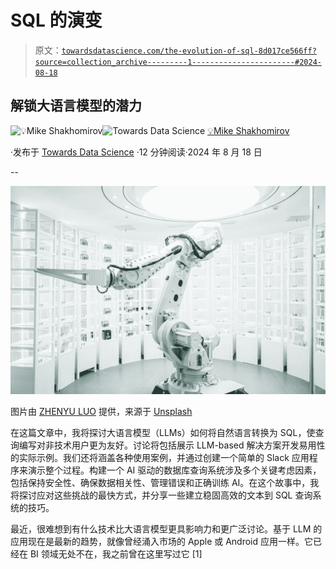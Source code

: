 # SQL 的演变

> 原文：[`towardsdatascience.com/the-evolution-of-sql-8d017ce566ff?source=collection_archive---------1-----------------------#2024-08-18`](https://towardsdatascience.com/the-evolution-of-sql-8d017ce566ff?source=collection_archive---------1-----------------------#2024-08-18)

## 解锁大语言模型的潜力

[](https://mshakhomirov.medium.com/?source=post_page---byline--8d017ce566ff--------------------------------)![💡Mike Shakhomirov](https://mshakhomirov.medium.com/?source=post_page---byline--8d017ce566ff--------------------------------)[](https://towardsdatascience.com/?source=post_page---byline--8d017ce566ff--------------------------------)![Towards Data Science](https://towardsdatascience.com/?source=post_page---byline--8d017ce566ff--------------------------------) [💡Mike Shakhomirov](https://mshakhomirov.medium.com/?source=post_page---byline--8d017ce566ff--------------------------------)

·发布于 [Towards Data Science](https://towardsdatascience.com/?source=post_page---byline--8d017ce566ff--------------------------------) ·12 分钟阅读·2024 年 8 月 18 日

--

![](img/6c0d497af1d54ada6c4fdb2e93a1010d.png)

图片由 [ZHENYU LUO](https://unsplash.com/@mrnuclear?utm_source=medium&utm_medium=referral) 提供，来源于 [Unsplash](https://unsplash.com/?utm_source=medium&utm_medium=referral)

在这篇文章中，我将探讨大语言模型（LLMs）如何将自然语言转换为 SQL，使查询编写对非技术用户更为友好。讨论将包括展示 LLM-based 解决方案开发易用性的实际示例。我们还将涵盖各种使用案例，并通过创建一个简单的 Slack 应用程序来演示整个过程。构建一个 AI 驱动的数据库查询系统涉及多个关键考虑因素，包括保持安全性、确保数据相关性、管理错误和正确训练 AI。在这个故事中，我将探讨应对这些挑战的最快方式，并分享一些建立稳固高效的文本到 SQL 查询系统的技巧。

最近，很难想到有什么技术比大语言模型更具影响力和更广泛讨论。基于 LLM 的应用现在是最新的趋势，就像曾经涌入市场的 Apple 或 Android 应用一样。它已经在 BI 领域无处不在，我之前曾在这里写过它 [1]
